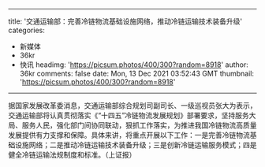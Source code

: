 
---
title: '交通运输部：完善冷链物流基础设施网络，推动冷链运输技术装备升级'
categories: 
 - 新媒体
 - 36kr
 - 快讯
headimg: 'https://picsum.photos/400/300?random=8918'
author: 36kr
comments: false
date: Mon, 13 Dec 2021 03:52:43 GMT
thumbnail: 'https://picsum.photos/400/300?random=8918'
---

<div>   
据国家发展改革委消息，交通运输部综合规划司副司长、一级巡视员张大为表示，交通运输部将认真贯彻落实《“十四五”冷链物流发展规划》部署要求，坚持服务大局、服务人民，强化部门间协同联动，狠抓工作落实，为推进我国冷链物流高质量发展提供有力支撑和保障。具体来讲，将重点开展以下工作：一是完善冷链物流基础设施网络；二是推动冷链运输技术装备升级；三是创新冷链运输服务模式；四是健全冷链运输法规制度和标准。（上证报）  
</div>
            
